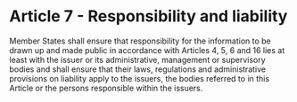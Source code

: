 # Article 7 - Responsibility and liability


Member States shall ensure that responsibility for the information to be drawn up and made public in accordance with Articles 4, 5, 6 and 16 lies at least with the issuer or its administrative, management or supervisory bodies and shall ensure that their laws, regulations and administrative provisions on liability apply to the issuers, the bodies referred to in this Article or the persons responsible within the issuers.
